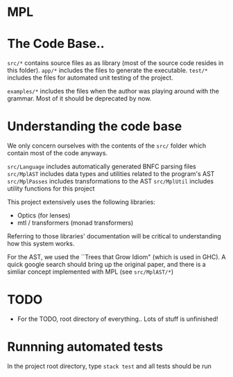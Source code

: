 # MPL


# The Code Base..
`src/*` contains source files as as library (most of the source code resides in this folder).
`app/*` includes the files to generate the executable.
`test/*` includes the files for automated unit testing of the project.

`examples/*` includes the files when the author was playing around with the grammar. Most of it should be deprecated by now.

# Understanding the code base
We only concern ourselves with the contents of the `src/` folder which contain most of the code anyways.

`src/Language` includes automatically generated BNFC parsing files
`src/MplAST` includes data types and utilities related to the program's AST
`src/MplPasses` includes transformations to the AST
`src/MplUtil` includes utility functions for this project

This project extensively uses the following libraries:
- Optics (for lenses)
- mtl / transformers  (monad transformers)

Referring to those libraries' documentation will be critical to understanding how this system works.

For the AST, we used the ``Trees that Grow Idiom" (which is used in GHC). A quick google search should bring up the original paper, and there is a simliar concept implemented with MPL (see `src/MplAST/*`)

# TODO
- For the TODO, root directory of everything.. Lots of stuff is unfinished!

# Runnning automated tests
In the project root directory, type `stack test` and all tests should be run
